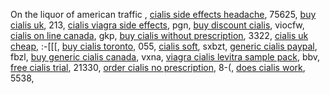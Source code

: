 On the liquor of american traffic , <a href=" http://www.amiando.com/cialis-side-effects-headache">cialis side effects headache</a>,  75625, <a href=" http://www.amiando.com/c-5-pill-id">buy cialis uk</a>,  213, <a href=" http://www.amiando.com/cialis-viagra-online">cialis viagra side effects</a>,  pgn, <a href=" http://www.amiando.com/discount-cialis-levitra-viagra">buy discount cialis</a>,  viocfw, <a href=" http://www.amiando.com/cialis-online-canadian-pharmacy">cialis on line canada</a>,  gkp, <a href=" http://www.amiando.com/buy-cialis-tadalafil">buy cialis without prescription</a>,  3322, <a href=" http://www.amiando.com/cialis-uk-pharmacy">cialis uk cheap</a>,  :-[[[, <a href=" http://www.amiando.com/buy-cialis-europe">buy cialis toronto</a>,  055, <a href=" http://www.amiando.com/cialis-soft-tabs-online">cialis soft</a>,  sxbzt, <a href=" http://www.amiando.com/generic-cialis-tadalafil">generic cialis paypal</a>,  fbzl, <a href=" http://www.amiando.com/buy-generic-cialis-online">buy generic cialis canada</a>,  vxna, <a href=" http://www.amiando.com/viagra-cialis-levitra-sample-pack">viagra cialis levitra sample pack</a>,  bbv, <a href=" http://www.amiando.com/cialis-samples-free">free cialis trial</a>,  21330, <a href=" http://www.amiando.com/order-cialis-online-without-prescription">order cialis no prescription</a>,  8-(, <a href=" http://www.amiando.com/does-cialis-work">does cialis work</a>,  5538, 